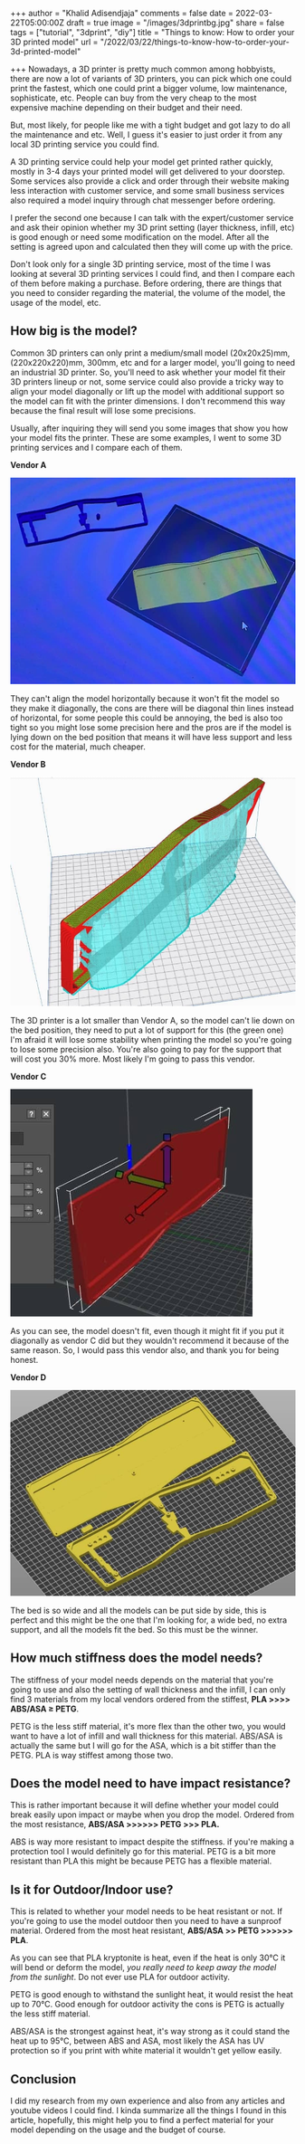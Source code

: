 +++
author = "Khalid Adisendjaja"
comments = false
date = 2022-03-22T05:00:00Z
draft = true
image = "/images/3dprintbg.jpg"
share = false
tags = ["tutorial", "3dprint", "diy"]
title = "Things to know: How to order your 3D printed model"
url = "/2022/03/22/things-to-know-how-to-order-your-3d-printed-model"

+++
Nowadays, a 3D printer is pretty much common among hobbyists, there are now a lot of variants of 3D printers, you can pick which one could print the fastest, which one could print a bigger volume, low maintenance, sophisticate, etc. People can buy from the very cheap to the most expensive machine depending on their budget and their need.

But, most likely, for people like me with a tight budget and got lazy to do all the maintenance and etc. Well, I guess it's easier to just order it from any local 3D printing service you could find.

A 3D printing service could help your model get printed rather quickly, mostly in 3-4 days your printed model will get delivered to your doorstep. Some services also provide a click and order through their website making less interaction with customer service, and some small business services also required a model inquiry through chat messenger before ordering.

I prefer the second one because I can talk with the expert/customer service and ask their opinion whether my 3D print setting (layer thickness, infill, etc) is good enough or need some modification on the model. After all the setting is agreed upon and calculated then they will come up with the price.

Don't look only for a single 3D printing service, most of the time I was looking at several 3D printing services I could find, and then I compare each of them before making a purchase. Before ordering, there are things that you need to consider regarding the material, the volume of the model, the usage of the model, etc. 

## How big is the model?

Common 3D printers can only print a medium/small model (20x20x25)mm, (220x220x220)mm, 300mm, etc and for a larger model, you'll going to need an industrial 3D printer. So, you'll need to ask whether your model fit their 3D printers lineup or not, some service could also provide a tricky way to align your model diagonally or lift up the model with additional support so the model can fit with the printer dimensions. I don't recommend this way because the final result will lose some precisions.

Usually, after inquiring they will send you some images that show you how your model fits the printer. These are some examples, I went to some 3D printing services and I compare each of them.

**Vendor A**

![](/images/3dprinta.jpg "Vendor A: Diagonal printing")

They can't align the model horizontally because it won't fit the model so they make it diagonally, the cons are there will be diagonal thin lines instead of horizontal, for some people this could be annoying, the bed is also too tight so you might lose some precision here and the pros are if the model is lying down on the bed position that means it will have less support and less cost for the material, much cheaper.

**Vendor B**

![](/images/3dprintb.jpg "Vendor B: Vertical Diagonal printing")

The 3D printer is a lot smaller than Vendor A, so the model can't lie down on the bed position, they need to put a lot of support for this (the green one) I'm afraid it will lose some stability when printing the model so you're going to lose some precision also. You're also going to pay for the support that will cost you 30% more. Most likely I'm going to pass this vendor.

**Vendor C**

![](/images/3dprintc.jpg "Vendor C: Not fit the bed")

As you can see, the model doesn't fit, even though it might fit if you put it diagonally as vendor C did but they wouldn't recommend it because of the same reason. So, I would pass this vendor also, and thank you for being honest.

**Vendor D**

![](/images/3dprintd.jpg "Vendor D: wide bed")

The bed is so wide and all the models can be put side by side, this is perfect and this might be the one that I'm looking for, a wide bed, no extra support, and all the models fit the bed. So this must be the winner.

## How much stiffness does the model needs?

The stiffness of your model needs depends on the material that you're going to use and also the setting of wall thickness and the infill, I can only find 3 materials from my local vendors ordered from the stiffest, **PLA >>>> ABS/ASA ≥ PETG**.

PETG is the less stiff material, it's more flex than the other two, you would want to have a lot of infill and wall thickness for this material. ABS/ASA is actually the same but I will go for the ASA, which is a bit stiffer than the PETG. PLA is way stiffest among those two.

## Does the model need to have impact resistance?

This is rather important because it will define whether your model could break easily upon impact or maybe when you drop the model. Ordered from the most resistance, **ABS/ASA >>>>>> PETG >>> PLA.**

ABS is way more resistant to impact despite the stiffness. if you're making a protection tool I would definitely go for this material. PETG is a bit more resistant than PLA this might be because PETG has a flexible material.

## Is it for Outdoor/Indoor use?

This is related to whether your model needs to be heat resistant or not. If you're going to use the model outdoor then you need to have a sunproof material. Ordered from the most heat resistant, **ABS/ASA >> PETG >>>>>> PLA**.

As you can see that PLA kryptonite is heat, even if the heat is only 30°C it will bend or deform the model, _you really need to keep away the model from the sunlight_. Do not ever use PLA for outdoor activity.

PETG is good enough to withstand the sunlight heat, it would resist the heat up to 70°C. Good enough for outdoor activity the cons is PETG is actually the less stiff material.

ABS/ASA is the strongest against heat, it's way strong as it could stand the heat up to 95°C, between ABS and ASA, most likely the ASA has UV protection so if you print with white material it wouldn't get yellow easily.

## Conclusion

I did my research from my own experience and also from any articles and youtube videos I could find. I kinda summarize all the things I found in this article, hopefully, this might help you to find a perfect material for your model depending on the usage and the budget of course.